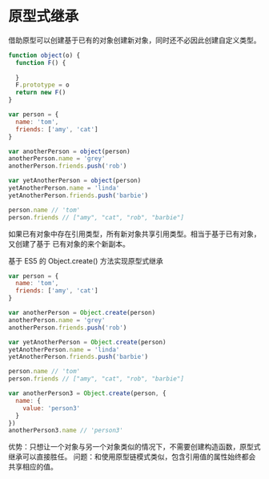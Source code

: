 # 原型式继承

借助原型可以创建基于已有的对象创建新对象，同时还不必因此创建自定义类型。

```js
function object(o) {
  function F() {
    
  }
  F.prototype = o
  return new F()
}

var person = {
  name: 'tom',
  friends: ['amy', 'cat']
}

var anotherPerson = object(person)
anotherPerson.name = 'grey'
anotherPerson.friends.push('rob')

var yetAnotherPerson = object(person)
yetAnotherPerson.name = 'linda'
yetAnotherPerson.friends.push('barbie')

person.name // 'tom'
person.friends // ["amy", "cat", "rob", "barbie"]
```

如果已有对象中存在引用类型，所有新对象共享引用类型。相当于基于已有对象，又创建了基于
已有对象的来个新副本。

基于 ES5 的 Object.create() 方法实现原型式继承

```js
var person = {
  name: 'tom',
  friends: ['amy', 'cat']
}

var anotherPerson = Object.create(person)
anotherPerson.name = 'grey'
anotherPerson.friends.push('rob')

var yetAnotherPerson = Object.create(person)
yetAnotherPerson.name = 'linda'
yetAnotherPerson.friends.push('barbie')

person.name // 'tom'
person.friends // ["amy", "cat", "rob", "barbie"]

var anotherPerson3 = Object.create(person, {
  name: {
    value: 'person3'
  }
})
anotherPerson3.name // 'person3'
```

优势：只想让一个对象与另一个对象类似的情况下，不需要创建构造函数，原型式继承可以直接胜任。
问题：和使用原型链模式类似，包含引用值的属性始终都会共享相应的值。
